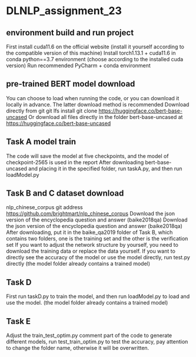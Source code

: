 # DLNLP_assignment_23
## environment build and run project
First install cuda11.6 on the official website (install it yourself according to the compatible version of this machine)
Install torch1.13.1 + cuda11.6 in conda python==3.7 environment (choose according to the installed cuda version)
Run recommended PyCharm + conda environment
## pre-trained BERT model download
You can choose to load when running the code, or you can download it locally in advance. The latter download method is recommended
Download directly from git
git lfs install
git clone https://huggingface.co/bert-base-uncased
Or download all files directly in the folder bert-base-uncased at https://huggingface.co/bert-base-uncased
## Task A model train
The code will save the model at five checkpoints, and the model of checkpoint-2565 is used in the report
After downloading bert-base-uncased and placing it in the specified folder, run taskA.py, and then run loadModel.py
## Task B and C dataset download
nlp_chinese_corpus git address https://github.com/brightmart/nlp_chinese_corpus
Download the json version of the encyclopedia question and answer (baike2018qa) Download the json version of the encyclopedia question and answer (baike2018qa)
After downloading, put it in the baike_qa2019 folder of Task B, which contains two folders, one is the training set and the other is the verification set
If you want to adjust the network structure by yourself, you need to download the training data or replace the data yourself. If you want to directly see the accuracy of the model or use the model directly, run test.py directly
(the model folder already contains a trained model)
## Task D 
First run taskD.py to train the model, and then run loadModel.py to load and use the model. (the model folder already contains a trained model)
## Task E
Adjust the train_test_optim.py comment part of the code to generate different models, run test_train_optim.py to test the accuracy, pay attention to change the folder name, otherwise it will be overwritten.
